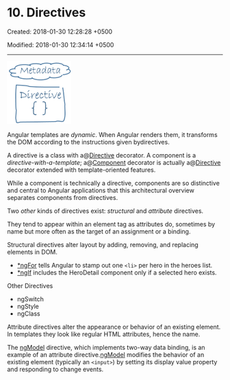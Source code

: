 # 10. Directives

Created: 2018-01-30 12:28:28 +0500

Modified: 2018-01-30 12:34:14 +0500

---

![Parent child](media/AngularJS_10.-Directives-image1.png)

Angular templates are *dynamic*. When Angular renders them, it transforms the DOM according to the instructions given bydirectives.

A directive is a class with a@[Directive](https://angular.io/api/core/Directive) decorator. A component is a *directive-with-a-template*; a@[Component](https://angular.io/api/core/Component) decorator is actually a@[Directive](https://angular.io/api/core/Directive) decorator extended with template-oriented features.

While a component is technically a directive, components are so distinctive and central to Angular applications that this architectural overview separates components from directives.

Two *other* kinds of directives exist: *structural* and *attribute* directives.

They tend to appear within an element tag as attributes do, sometimes by name but more often as the target of an assignment or a binding.

Structural directives alter layout by adding, removing, and replacing elements in DOM.

- [*ngFor](https://angular.io/guide/displaying-data#ngFor) tells Angular to stamp out one `<li>` per hero in the heroes list.
- [*ngIf](https://angular.io/guide/displaying-data#ngIf) includes the HeroDetail component only if a selected hero exists.

Other Directives

- ngSwitch
- ngStyle
- ngClass

Attribute directives alter the appearance or behavior of an existing element. In templates they look like regular HTML attributes, hence the name.

The [ngModel](https://angular.io/api/forms/NgModel) directive, which implements two-way data binding, is an example of an attribute directive.[ngModel](https://angular.io/api/forms/NgModel) modifies the behavior of an existing element (typically an `<input>`) by setting its display value property and responding to change events.
